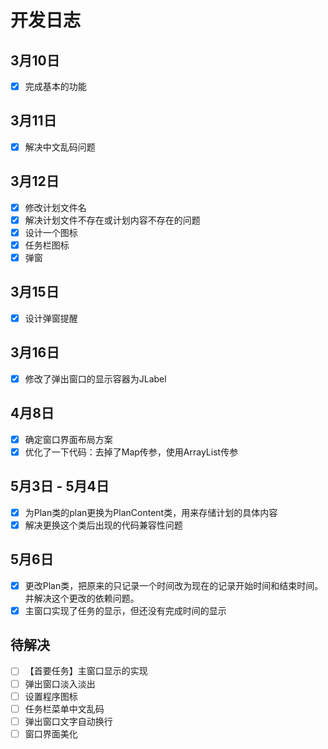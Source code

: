 # 开发日志

## 3月10日

- [x] 完成基本的功能

## 3月11日

- [x] 解决中文乱码问题

## 3月12日

- [x] 修改计划文件名
- [x] 解决计划文件不存在或计划内容不存在的问题
- [x] 设计一个图标
- [x] 任务栏图标
- [x] 弹窗

## 3月15日

- [x] 设计弹窗提醒

## 3月16日

- [x] 修改了弹出窗口的显示容器为JLabel

## 4月8日

- [x] 确定窗口界面布局方案
- [x] 优化了一下代码：去掉了Map传参，使用ArrayList传参

## 5月3日 - 5月4日

- [x] 为Plan类的plan更换为PlanContent类，用来存储计划的具体内容
- [x] 解决更换这个类后出现的代码兼容性问题

## 5月6日

- [x] 更改Plan类，把原来的只记录一个时间改为现在的记录开始时间和结束时间。并解决这个更改的依赖问题。
- [x] 主窗口实现了任务的显示，但还没有完成时间的显示

## 待解决

- [ ] 【首要任务】主窗口显示的实现
- [ ] 弹出窗口淡入淡出
- [ ] 设置程序图标
- [ ] 任务栏菜单中文乱码
- [ ] 弹出窗口文字自动换行
- [ ] 窗口界面美化